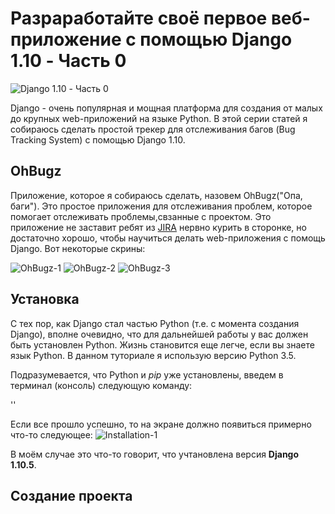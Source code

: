 # Разраработайте своё первое веб-приложение с помощью Django 1.10 - Часть 0

![Django 1.10 - Часть 0](http://blog.adnansiddiqi.me/wp-content/uploads/2017/03/Screen-Shot-2017-03-11-at-11.36.10-PM-1024x499.png)

Django - очень популярная и мощная платформа для создания от малых до крупных web-приложений на языке Python. В этой серии статей я собираюсь сделать простой трекер для отслеживания багов (Bug Tracking System) с помощью  Django 1.10.

## OhBugz
Приложение, которое я собираюсь сделать, назовем OhBugz("Опа, баги"). Это простое приложения для отслеживания проблем, которое помогает отслеживать проблемы,свзанные с проектом. Это приложение не заставит ребят из [JIRA](https://ru.wikipedia.org/wiki/Jira) нервно курить в сторонке, но достаточно хорошо, чтобы научиться делать web-приложения с помощь Django. Вот некоторые скрины:

![OhBugz-1](http://blog.adnansiddiqi.me/wp-content/uploads/2017/03/Screen-Shot-2017-03-12-at-12.01.34-AM.png)
![OhBugz-2](http://blog.adnansiddiqi.me/wp-content/uploads/2017/03/Welcome-to-Oh-Bugz-Issue-List.png)
![OhBugz-3](http://blog.adnansiddiqi.me/wp-content/uploads/2017/03/Welcome-to-Oh-Bugz-Add-Issue.png)

## Установка
С тех пор, как Django стал частью Python (т.е. с момента создания Django), вполне очевидно, что для дальнейшей работы у вас должен быть установлен Python. Жизнь становится еще легче, если вы знаете язык Python. В данном туториале я использую версию Python 3.5.

Подразумевается, что Python и _pip_ уже установлены, введем в терминал (консоль) следующую команду:

'<pip install django>'
 
 Если все прошло успешно, то на экране должно появиться примерно что-то следующее: 
 ![Installation-1](http://blog.adnansiddiqi.me/wp-content/uploads/2017/03/Screen-Shot-2017-03-12-at-12.32.21-AM.png)
 
 В моём случае это что-то говорит, что учтановлена версия __Django 1.10.5__.
 
 ## Создание проекта
 
 
